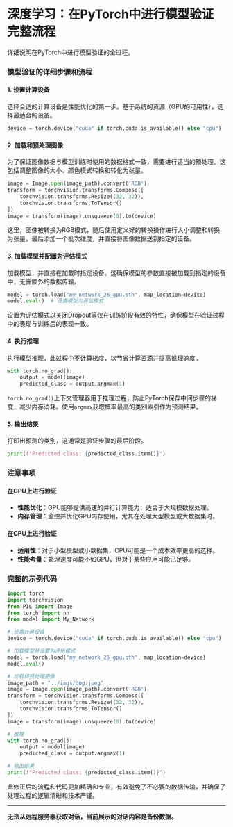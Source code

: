 # 深度学习：在PyTorch中进行模型验证完整流程

详细说明在PyTorch中进行模型验证的全过程。

### 模型验证的详细步骤和流程

#### 1. **设置计算设备**

选择合适的计算设备是性能优化的第一步。基于系统的资源（GPU的可用性），选择最适合的设备。

```python
device = torch.device("cuda" if torch.cuda.is_available() else "cpu")
```

#### 2. **加载和预处理图像**
为了保证图像数据与模型训练时使用的数据格式一致，需要进行适当的预处理。这包括调整图像的大小、颜色模式转换和转化为张量。

```python
image = Image.open(image_path).convert('RGB')
transform = torchvision.transforms.Compose([
    torchvision.transforms.Resize((32, 32)),
    torchvision.transforms.ToTensor()
])
image = transform(image).unsqueeze(0).to(device)
```
这里，图像被转换为RGB模式，随后使用定义好的转换操作进行大小调整和转换为张量，最后添加一个批次维度，并直接将图像数据送到指定的设备。

#### 3. **加载模型并配置为评估模式**
加载模型，并直接在加载时指定设备。这确保模型的参数直接被加载到指定的设备中，无需额外的数据传输。

```python
model = torch.load("my_network_26_gpu.pth", map_location=device)
model.eval()  # 设置模型为评估模式
```
设置为评估模式以关闭Dropout等仅在训练阶段有效的特性，确保模型在验证过程中的表现与训练后的表现一致。

#### 4. **执行推理**
执行模型推理，此过程中不计算梯度，以节省计算资源并提高推理速度。

```python
with torch.no_grad():
    output = model(image)
    predicted_class = output.argmax(1)
```
`torch.no_grad()`上下文管理器用于推理过程，防止PyTorch保存中间步骤的梯度，减少内存消耗。使用`argmax`获取概率最高的类别索引作为预测结果。

#### 5. **输出结果**
打印出预测的类别，这通常是验证步骤的最后阶段。

```python
print(f"Predicted class: {predicted_class.item()}")
```

### 注意事项

#### 在GPU上进行验证
- **性能优化**：GPU能够提供高速的并行计算能力，适合于大规模数据处理。
- **内存管理**：监控并优化GPU内存使用，尤其在处理大型模型或大数据集时。

#### 在CPU上进行验证
- **适用性**：对于小型模型或小数据集，CPU可能是一个成本效率更高的选择。
- **性能考量**：处理速度可能不如GPU，但对于某些应用可能已足够。

### 完整的示例代码

```python
import torch
import torchvision
from PIL import Image
from torch import nn
from model import My_Network

# 设置计算设备
device = torch.device("cuda" if torch.cuda.is_available() else "cpu")

# 加载模型并设置为评估模式
model = torch.load("my_network_26_gpu.pth", map_location=device)
model.eval()

# 加载和预处理图像
image_path = "../imgs/dog.jpeg"
image = Image.open(image_path).convert('RGB')
transform = torchvision.transforms.Compose([
    torchvision.transforms.Resize((32, 32)),
    torchvision.transforms.ToTensor()
])
image = transform(image).unsqueeze(0).to(device)

# 推理
with torch.no_grad():
    output = model(image)
    predicted_class = output.argmax(1)

# 输出结果
print(f"Predicted class: {predicted_class.item()}")
```

此修正后的流程和代码更加精确和专业，有效避免了不必要的数据传输，并确保了处理过程的逻辑清晰和技术严谨。

---
**无法从远程服务器获取对话，当前展示的对话内容是备份数据。**